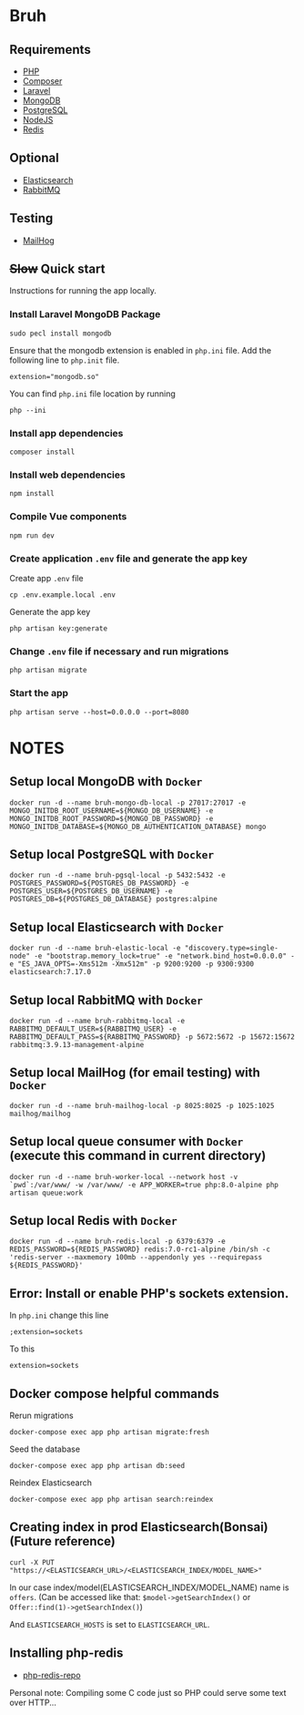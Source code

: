 # Bruh

## Requirements
- [PHP](https://www.php.net/)
- [Composer](https://getcomposer.org/download/)
- [Laravel](https://laravel.com/)
- [MongoDB](https://www.mongodb.com/)
- [PostgreSQL](https://www.postgresql.org/)
- [NodeJS](https://nodejs.org/en/)
- [Redis](https://redis.io/)
## Optional
- [Elasticsearch](https://www.elastic.co/)
- [RabbitMQ](https://www.rabbitmq.com/)
## Testing
- [MailHog](https://github.com/mailhog/MailHog)

## ~~Slow~~ Quick start
Instructions for running the app locally.

### Install Laravel MongoDB Package
```shell
sudo pecl install mongodb
```

Ensure that the mongodb extension is enabled in `php.ini` file.
Add the following line to `php.init` file.
```shell
extension="mongodb.so"
```

You can find `php.ini` file location by running
```shell
php --ini
```

### Install app dependencies
```shell
composer install
```

### Install web dependencies
```shell
npm install
```

### Compile Vue components
```shell
npm run dev
```

### Create application `.env` file and generate the app key
Create app `.env` file
```shell
cp .env.example.local .env
```

Generate the app key
```shell
php artisan key:generate
```

### Change `.env` file if necessary and run migrations
```shell
php artisan migrate
```

### Start the app
```shell
php artisan serve --host=0.0.0.0 --port=8080
```


# NOTES

## Setup local MongoDB with `Docker`
```shell
docker run -d --name bruh-mongo-db-local -p 27017:27017 -e MONGO_INITDB_ROOT_USERNAME=${MONGO_DB_USERNAME} -e MONGO_INITDB_ROOT_PASSWORD=${MONGO_DB_PASSWORD} -e MONGO_INITDB_DATABASE=${MONGO_DB_AUTHENTICATION_DATABASE} mongo
```

## Setup local PostgreSQL with `Docker`
```shell
docker run -d --name bruh-pgsql-local -p 5432:5432 -e POSTGRES_PASSWORD=${POSTGRES_DB_PASSWORD} -e POSTGRES_USER=${POSTGRES_DB_USERNAME} -e POSTGRES_DB=${POSTGRES_DB_DATABASE} postgres:alpine
```

## Setup local Elasticsearch with `Docker`
```shell
docker run -d --name bruh-elastic-local -e "discovery.type=single-node" -e "bootstrap.memory_lock=true" -e "network.bind_host=0.0.0.0" -e "ES_JAVA_OPTS=-Xms512m -Xmx512m" -p 9200:9200 -p 9300:9300 elasticsearch:7.17.0
```

## Setup local RabbitMQ with `Docker`
````shell
docker run -d --name bruh-rabbitmq-local -e RABBITMQ_DEFAULT_USER=${RABBITMQ_USER} -e RABBITMQ_DEFAULT_PASS=${RABBITMQ_PASSWORD} -p 5672:5672 -p 15672:15672 rabbitmq:3.9.13-management-alpine
````

## Setup local MailHog (for email testing) with `Docker`
```shell
docker run -d --name bruh-mailhog-local -p 8025:8025 -p 1025:1025 mailhog/mailhog
```

## Setup local queue consumer with `Docker` (execute this command in current directory)
```shell
docker run -d --name bruh-worker-local --network host -v `pwd`:/var/www/ -w /var/www/ -e APP_WORKER=true php:8.0-alpine php artisan queue:work
```

## Setup local Redis with `Docker`
```shell
docker run -d --name bruh-redis-local -p 6379:6379 -e REDIS_PASSWORD=${REDIS_PASSWORD} redis:7.0-rc1-alpine /bin/sh -c 'redis-server --maxmemory 100mb --appendonly yes --requirepass ${REDIS_PASSWORD}'
```

## Error: Install or enable PHP's sockets extension.
In `php.ini` change this line
```text
;extension=sockets
```
To this
```text
extension=sockets
```

## Docker compose helpful commands
Rerun migrations
```shell
docker-compose exec app php artisan migrate:fresh
```

Seed the database
```shell
docker-compose exec app php artisan db:seed
```

Reindex Elasticsearch
```shell
docker-compose exec app php artisan search:reindex
```

## Creating index in prod Elasticsearch(Bonsai) (Future reference)
```shell
curl -X PUT "https://<ELASTICSEARCH_URL>/<ELASTICSEARCH_INDEX/MODEL_NAME>"
```
In our case index/model(ELASTICSEARCH_INDEX/MODEL_NAME) name is `offers`. (Can be accessed like that: `$model->getSearchIndex()` or `Offer::find(1)->getSearchIndex()`)

And `ELASTICSEARCH_HOSTS` is set to `ELASTICSEARCH_URL`.

## Installing php-redis
 - [php-redis-repo](https://github.com/phpredis/phpredis/blob/develop/INSTALL.markdown)

Personal note: Compiling some C code just so PHP could serve some text over HTTP...

